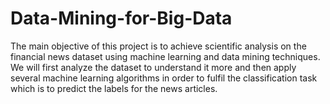 # Data-Mining-for-Big-Data

The main objective of this project is to achieve scientific analysis on the financial news dataset using machine learning and data mining techniques. We will first analyze the dataset to understand it more and then apply several machine learning algorithms in order to fulfil the classification task which is to predict the labels for the news articles.
